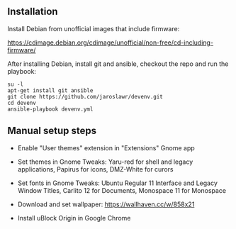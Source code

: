 ## Installation

Install Debian from unofficial images that include firmware:

<https://cdimage.debian.org/cdimage/unofficial/non-free/cd-including-firmware/>

After installing Debian, install git and ansible, checkout the repo and run the
playbook:

    su -l
    apt-get install git ansible
    git clone https://github.com/jaroslawr/devenv.git
    cd devenv
    ansible-playbook devenv.yml

## Manual setup steps

- Enable "User themes" extension in "Extensions" Gnome app

- Set themes in Gnome Tweaks: Yaru-red for shell and legacy applications,
  Papirus for icons, DMZ-White for curors

- Set fonts in Gnome Tweaks: Ubuntu Regular 11 Interface and Legacy Window
  Titles, Carlito 12 for Documents, Monospace 11 for Monospace

- Download and set wallpaper:
  <https://wallhaven.cc/w/858x21>

- Install uBlock Origin in Google Chrome
